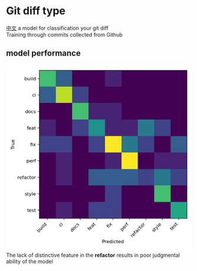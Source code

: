 # Git diff type  
[中文](./README_CH.md)
a model for classification your git diff  
Training through commits collected from Github
## model performance
![confusion_matrix](out/confusion_matrix.png)  
The lack of distinctive feature in the **refactor** results in poor judgmental ability of the model